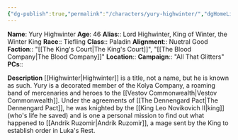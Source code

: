```yaml
---
{"dg-publish":true,"permalink":"/characters/yury-highwinter/","dgHomeLink":true,"dgPassFrontmatter":false}
---
```


**Name**: Yury Highwinter
**Age**: 46
**Alias**:: Lord Highwinter, King of Winter, the Winter King
**Race**:: Tiefling
**Class**:: Paladin
**Alignment**:: Nuetral Good
**Faction**:: "[[The King's Court|The King's Court]]", "[[The Blood Company|The Blood Company]]"
**Location**::
**Campaign**:: "All That Glitters"
**PCs**::

**Description**
[[Highwinter|Highwinter]] is a title, not a name, but he is known as such. Yury is a decorated member of the Kolya Company, a roaming band of mercenaries and heroes to the [[Vestov Commonwealth|Vestov Commonwealth]]. Under the agreements of [[The Dennengard Pact|The Dennengard Pact]], he was knighted by the [[King Leo Novikovich II|king]] (who's life he saved) and is one a personal mission to find out what happened to [[Andrik Ruzomir|Andrik Ruzomir]], a mage sent by the King to establish order in Luka's Rest.
